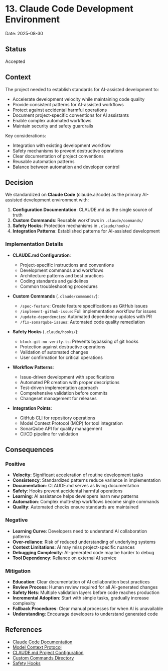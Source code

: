 # 13. Claude Code Development Environment

Date: 2025-08-30

## Status

Accepted

## Context

The project needed to establish standards for AI-assisted development to:

- Accelerate development velocity while maintaining code quality
- Provide consistent patterns for AI-assisted workflows
- Protect against accidental harmful operations
- Document project-specific conventions for AI assistants
- Enable complex automated workflows
- Maintain security and safety guardrails

Key considerations:

- Integration with existing development workflow
- Safety mechanisms to prevent destructive operations
- Clear documentation of project conventions
- Reusable automation patterns
- Balance between automation and developer control

## Decision

We standardized on **Claude Code** (claude.ai/code) as the primary AI-assisted development environment with:

1. **Configuration Documentation**: CLAUDE.md as the single source of truth
2. **Custom Commands**: Reusable workflows in `.claude/commands/`
3. **Safety Hooks**: Protection mechanisms in `.claude/hooks/`
4. **Integration Patterns**: Established patterns for AI-assisted development

### Implementation Details

- **CLAUDE.md Configuration**:
  - Project-specific instructions and conventions
  - Development commands and workflows
  - Architecture patterns and best practices
  - Coding standards and guidelines
  - Common troubleshooting procedures

- **Custom Commands** (`.claude/commands/`):
  - `/spec-feature`: Create feature specifications as GitHub issues
  - `/implement-github-issue`: Full implementation workflow for issues
  - `/update-dependencies`: Automated dependency updates with PR
  - `/fix-sonarqube-issues`: Automated code quality remediation

- **Safety Hooks** (`.claude/hooks/`):
  - `block-git-no-verify.ts`: Prevents bypassing of git hooks
  - Protection against destructive operations
  - Validation of automated changes
  - User confirmation for critical operations

- **Workflow Patterns**:
  - Issue-driven development with specifications
  - Automated PR creation with proper descriptions
  - Test-driven implementation approach
  - Comprehensive validation before commits
  - Changeset management for releases

- **Integration Points**:
  - GitHub CLI for repository operations
  - Model Context Protocol (MCP) for tool integration
  - SonarQube API for quality management
  - CI/CD pipeline for validation

## Consequences

### Positive

- **Velocity**: Significant acceleration of routine development tasks
- **Consistency**: Standardized patterns reduce variance in implementation
- **Documentation**: CLAUDE.md serves as living documentation
- **Safety**: Hooks prevent accidental harmful operations
- **Learning**: AI assistance helps developers learn new patterns
- **Automation**: Complex multi-step workflows become single commands
- **Quality**: Automated checks ensure standards are maintained

### Negative

- **Learning Curve**: Developers need to understand AI collaboration patterns
- **Over-reliance**: Risk of reduced understanding of underlying systems
- **Context Limitations**: AI may miss project-specific nuances
- **Debugging Complexity**: AI-generated code may be harder to debug
- **Tool Dependency**: Reliance on external AI service

### Mitigation

- **Education**: Clear documentation of AI collaboration best practices
- **Review Process**: Human review required for all AI-generated changes
- **Safety Nets**: Multiple validation layers before code reaches production
- **Incremental Adoption**: Start with simple tasks, gradually increase complexity
- **Fallback Procedures**: Clear manual processes for when AI is unavailable
- **Understanding**: Encourage developers to understand generated code

## References

- [Claude Code Documentation](https://claude.ai/code)
- [Model Context Protocol](https://github.com/anthropics/mcp)
- [CLAUDE.md Project Configuration](../../../CLAUDE.md)
- [Custom Commands Directory](.claude/commands/)
- [Safety Hooks](.claude/hooks/)
